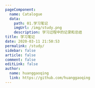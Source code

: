 ```yaml
---
pageComponent:
  name: Catalogue
  data:
    path: 01.学习笔记
    imgUrl: /img/study.png
    description: 学习过程中的记录和总结
title: 学习笔记
date: 2020-03-11 21:50:53
permalink: /study/
sidebar: false
article: false
comment: false
editLink: false
author:
  name: huanggaoqing
  link: https://github.com/huanggaoqing
---
```

